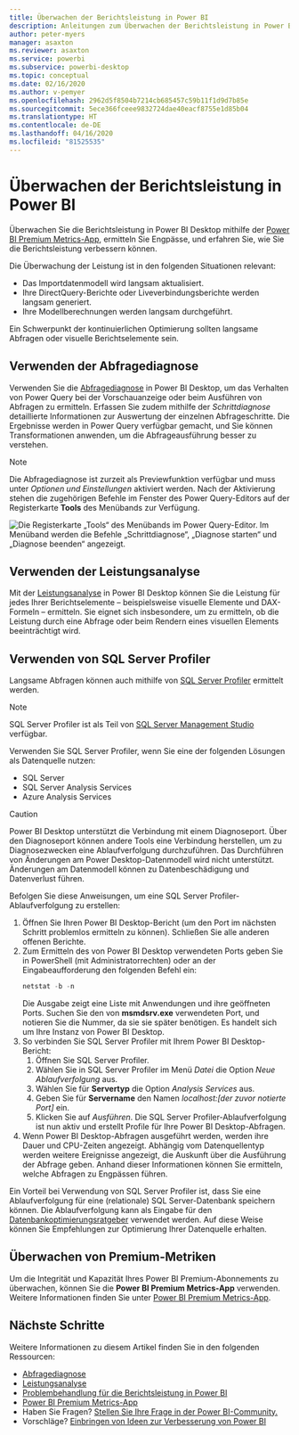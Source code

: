 ```yaml
---
title: Überwachen der Berichtsleistung in Power BI
description: Anleitungen zum Überwachen der Berichtsleistung in Power BI.
author: peter-myers
manager: asaxton
ms.reviewer: asaxton
ms.service: powerbi
ms.subservice: powerbi-desktop
ms.topic: conceptual
ms.date: 02/16/2020
ms.author: v-pemyer
ms.openlocfilehash: 2962d5f8504b7214cb685457c59b11f1d9d7b85e
ms.sourcegitcommit: 5ece366fceee9832724dae40eacf8755e1d85b04
ms.translationtype: HT
ms.contentlocale: de-DE
ms.lasthandoff: 04/16/2020
ms.locfileid: "81525535"
---
```

# <a name="monitor-report-performance-in-power-bi"></a>Überwachen der Berichtsleistung in Power BI

Überwachen Sie die Berichtsleistung in Power BI Desktop mithilfe der [Power BI Premium Metrics-App](../service-premium-metrics-app.md), ermitteln Sie Engpässe, und erfahren Sie, wie Sie die Berichtsleistung verbessern können.

Die Überwachung der Leistung ist in den folgenden Situationen relevant:

- Das Importdatenmodell wird langsam aktualisiert.
- Ihre DirectQuery-Berichte oder Liveverbindungsberichte werden langsam generiert.
- Ihre Modellberechnungen werden langsam durchgeführt.

Ein Schwerpunkt der kontinuierlichen Optimierung sollten langsame Abfragen oder visuelle Berichtselemente sein.

## <a name="use-query-diagnostics"></a>Verwenden der Abfragediagnose

Verwenden Sie die [Abfragediagnose](/power-query/QueryDiagnostics) in Power BI Desktop, um das Verhalten von Power Query bei der Vorschauanzeige oder beim Ausführen von Abfragen zu ermitteln. Erfassen Sie zudem mithilfe der _Schrittdiagnose_ detaillierte Informationen zur Auswertung der einzelnen Abfrageschritte. Die Ergebnisse werden in Power Query verfügbar gemacht, und Sie können Transformationen anwenden, um die Abfrageausführung besser zu verstehen.

> [!NOTE]
> Die Abfragediagnose ist zurzeit als Previewfunktion verfügbar und muss unter _Optionen und Einstellungen_ aktiviert werden. Nach der Aktivierung stehen die zugehörigen Befehle im Fenster des Power Query-Editors auf der Registerkarte **Tools** des Menübands zur Verfügung.

![Die Registerkarte „Tools“ des Menübands im Power Query-Editor. Im Menüband werden die Befehle „Schrittdiagnose“, „Diagnose starten“ und „Diagnose beenden“ angezeigt.](media/monitor-report-performance/power-query-diagnotics.png)

## <a name="use-performance-analyzer"></a>Verwenden der Leistungsanalyse

Mit der [Leistungsanalyse](../desktop-performance-analyzer.md) in Power BI Desktop können Sie die Leistung für jedes Ihrer Berichtselemente – beispielsweise visuelle Elemente und DAX-Formeln – ermitteln. Sie eignet sich insbesondere, um zu ermitteln, ob die Leistung durch eine Abfrage oder beim Rendern eines visuellen Elements beeinträchtigt wird.

## <a name="use-sql-server-profiler"></a>Verwenden von SQL Server Profiler

Langsame Abfragen können auch mithilfe von [SQL Server Profiler](/sql/tools/sql-server-profiler/sql-server-profiler) ermittelt werden.

> [!NOTE]
> SQL Server Profiler ist als Teil von [SQL Server Management Studio](/sql/ssms/download-sql-server-management-studio-ssms) verfügbar.

Verwenden Sie SQL Server Profiler, wenn Sie eine der folgenden Lösungen als Datenquelle nutzen:

- SQL Server
- SQL Server Analysis Services
- Azure Analysis Services

> [!CAUTION]
> Power BI Desktop unterstützt die Verbindung mit einem Diagnoseport. Über den Diagnoseport können andere Tools eine Verbindung herstellen, um zu Diagnosezwecken eine Ablaufverfolgung durchzuführen. Das Durchführen von Änderungen am Power Desktop-Datenmodell wird nicht unterstützt. Änderungen am Datenmodell können zu Datenbeschädigung und Datenverlust führen.

Befolgen Sie diese Anweisungen, um eine SQL Server Profiler-Ablaufverfolgung zu erstellen:

1. Öffnen Sie Ihren Power BI Desktop-Bericht (um den Port im nächsten Schritt problemlos ermitteln zu können). Schließen Sie alle anderen offenen Berichte.
1. Zum Ermitteln des von Power BI Desktop verwendeten Ports geben Sie in PowerShell (mit Administratorrechten) oder an der Eingabeaufforderung den folgenden Befehl ein:
    ```powershell
    netstat -b -n
    ```
    Die Ausgabe zeigt eine Liste mit Anwendungen und ihre geöffneten Ports. Suchen Sie den von **msmdsrv.exe** verwendeten Port, und notieren Sie die Nummer, da sie sie später benötigen. Es handelt sich um Ihre Instanz von Power BI Desktop.
1. So verbinden Sie SQL Server Profiler mit Ihrem Power BI Desktop-Bericht:
    1. Öffnen Sie SQL Server Profiler.
    1. Wählen Sie in SQL Server Profiler im Menü _Datei_ die Option _Neue Ablaufverfolgung_ aus.
    1. Wählen Sie für **Servertyp** die Option _Analysis Services_ aus.
    1. Geben Sie für **Servername** den Namen _localhost:[der zuvor notierte Port]_ ein.
    1. Klicken Sie auf _Ausführen_. Die SQL Server Profiler-Ablaufverfolgung ist nun aktiv und erstellt Profile für Ihre Power BI Desktop-Abfragen.
1. Wenn Power BI Desktop-Abfragen ausgeführt werden, werden ihre Dauer und CPU-Zeiten angezeigt. Abhängig vom Datenquellentyp werden weitere Ereignisse angezeigt, die Auskunft über die Ausführung der Abfrage geben. Anhand dieser Informationen können Sie ermitteln, welche Abfragen zu Engpässen führen.

Ein Vorteil bei Verwendung von SQL Server Profiler ist, dass Sie eine Ablaufverfolgung für eine (relationale) SQL Server-Datenbank speichern können. Die Ablaufverfolgung kann als Eingabe für den [Datenbankoptimierungsratgeber](/sql/relational-databases/performance/start-and-use-the-database-engine-tuning-advisor) verwendet werden. Auf diese Weise können Sie Empfehlungen zur Optimierung Ihrer Datenquelle erhalten.

## <a name="monitor-premium-metrics"></a>Überwachen von Premium-Metriken

Um die Integrität und Kapazität Ihres Power BI Premium-Abonnements zu überwachen, können Sie die **Power BI Premium Metrics-App** verwenden. Weitere Informationen finden Sie unter [Power BI Premium Metrics-App](../service-premium-metrics-app.md).

## <a name="next-steps"></a>Nächste Schritte

Weitere Informationen zu diesem Artikel finden Sie in den folgenden Ressourcen:

- [Abfragediagnose](/power-query/QueryDiagnostics)
- [Leistungsanalyse](../desktop-performance-analyzer.md)
- [Problembehandlung für die Berichtsleistung in Power BI](report-performance-troubleshoot.md)
- [Power BI Premium Metrics-App](../service-premium-metrics-app.md)
- Haben Sie Fragen? [Stellen Sie Ihre Frage in der Power BI-Community.](https://community.powerbi.com/)
- Vorschläge? [Einbringen von Ideen zur Verbesserung von Power BI](https://ideas.powerbi.com/)
